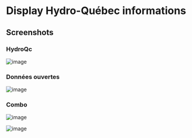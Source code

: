 # Display Hydro-Québec informations



## Screenshots

### HydroQc

![image](https://user-images.githubusercontent.com/83040228/218577365-9067d99e-2a35-4d52-b695-8931548c8324.jpeg)

### Données ouvertes

![image](https://user-images.githubusercontent.com/83040228/218577921-09399fe8-2e16-4776-90c4-9e0d4d7b5e60.jpeg)

### Combo

![image](https://user-images.githubusercontent.com/83040228/218577549-12af36e3-e33f-4dc2-a621-16cb980b26d6.jpeg)

![image](https://user-images.githubusercontent.com/83040228/218577745-2c855cc1-2be2-4903-b0d9-03180e083be8.jpeg)


